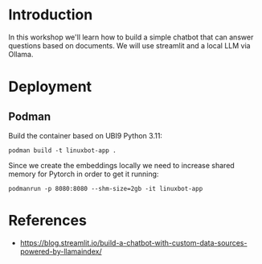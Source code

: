 # Introduction

In this workshop we'll learn how to build a simple chatbot that can answer questions based on documents.
We will use streamlit and a local LLM via Ollama.

# Deployment
## Podman

Build the container based on UBI9 Python 3.11:
```
podman build -t linuxbot-app .
```

Since we create the embeddings locally we need to increase shared memory for Pytorch in order to get it running:
```
podmanrun -p 8080:8080 --shm-size=2gb -it linuxbot-app
```

# References

- https://blog.streamlit.io/build-a-chatbot-with-custom-data-sources-powered-by-llamaindex/

